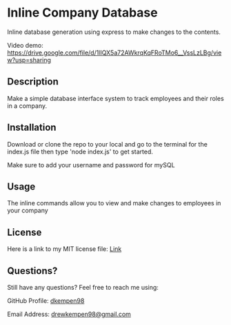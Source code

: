 # Inline Company Database

Inline database generation using express to make changes to the contents.

Video demo: https://drive.google.com/file/d/1lIQX5a72AWkrqKqFRoTMo6__VssLzLBg/view?usp=sharing

## Description

Make a simple database interface system to track employees and their roles in a company.

## Installation

Download or clone the repo to your local and go to the terminal for the index.js file then type 'node index.js' to get started.

Make sure to add your username and password for mySQL

## Usage

The inline commands allow you to view and make changes to employees in your company

## License

Here is a link to my MIT license file: [Link](./license)

## Questions?

Still have any questions? Feel free to reach me using:

GitHub Profile: [dkempen98](github.com/dkempen98)

Email Address: drewkempen98@gmail.com
